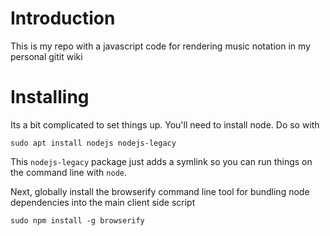 # Introduction

This is my repo with a javascript code for rendering music notation in my
personal gitit wiki 

# Installing

Its a bit complicated to set things up. You'll need to install node. Do so with 

```
sudo apt install nodejs nodejs-legacy
```

This `nodejs-legacy` package just adds a symlink so you can run things on the
command line with `node`. 


Next, globally install the browserify command line tool for bundling node
dependencies into the main client side script

```
sudo npm install -g browserify
```






